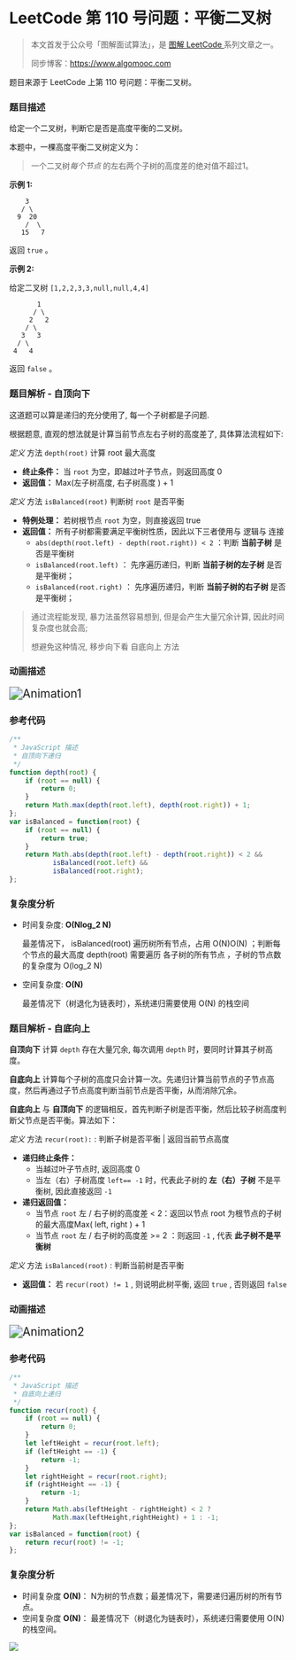 # LeetCode 第 110 号问题：平衡二叉树

> 本文首发于公众号「图解面试算法」，是 [图解 LeetCode ](<https://github.com/MisterBooo/LeetCodeAnimation>) 系列文章之一。
>
> 同步博客：https://www.algomooc.com

题目来源于 LeetCode 上第 110 号问题：平衡二叉树。

### 题目描述

给定一个二叉树，判断它是否是高度平衡的二叉树。

本题中，一棵高度平衡二叉树定义为：

> 一个二叉树*每个节点* 的左右两个子树的高度差的绝对值不超过1。

**示例 1:**

```
    3
   / \
  9  20
    /  \
   15   7
```

返回 `true` 。

**示例 2:**

给定二叉树 `[1,2,2,3,3,null,null,4,4]`

```
       1
      / \
     2   2
    / \
   3   3
  / \
 4   4
```

返回 `false` 。

### 题目解析 - 自顶向下

这道题可以算是递归的充分使用了, 每一个子树都是子问题. 

根据题意, 直观的想法就是计算当前节点左右子树的高度差了, 具体算法流程如下:

*定义* 方法 `depth(root)` 计算 root 最大高度

- **终止条件：** 当 `root` 为空，即越过叶子节点，则返回高度 0
- **返回值：** Max(左子树高度, 右子树高度 ) + 1

*定义* 方法 `isBalanced(root)` 判断树 `root` 是否平衡

- **特例处理：** 若树根节点 `root` 为空，则直接返回 true
- **返回值：** 所有子树都需要满足平衡树性质，因此以下三者使用与 逻辑与 连接
  - `abs(depth(root.left) - depth(root.right)) < 2` ：判断 **当前子树** 是否是平衡树
  - `isBalanced(root.left)` ： 先序遍历递归，判断 **当前子树的左子树** 是否是平衡树；
  - `isBalanced(root.right)` ： 先序遍历递归，判断 **当前子树的右子树** 是否是平衡树；

> 通过流程能发现, 暴力法虽然容易想到, 但是会产生大量冗余计算, 因此时间复杂度也就会高;
>
> 想避免这种情况, 移步向下看 自底向上 方法

### 动画描述

<img src="../Animation/Animation1.gif" alt="Animation1" style="zoom:150%;" />

### 参考代码

```javascript
/**
 * JavaScript 描述
 * 自顶向下递归
 */
function depth(root) {
    if (root == null) {
        return 0;
    }
    return Math.max(depth(root.left), depth(root.right)) + 1;
};
var isBalanced = function(root) {
    if (root == null) {
        return true;
    }
    return Math.abs(depth(root.left) - depth(root.right)) < 2 &&
           isBalanced(root.left) &&
           isBalanced(root.right);
};
```

### 复杂度分析

- 时间复杂度: **O(Nlog_2 N)**

  最差情况下， isBalanced(root) 遍历树所有节点，占用 O(N)O(N) ；判断每个节点的最大高度 depth(root) 需要遍历 各子树的所有节点 ，子树的节点数的复杂度为 O(log_2 N)

- 空间复杂度: **O(N)**

  最差情况下（树退化为链表时），系统递归需要使用 O(N) 的栈空间

### 题目解析 - 自底向上

**自顶向下** 计算 `depth` 存在大量冗余, 每次调用 `depth` 时，要同时计算其子树高度。

**自底向上** 计算每个子树的高度只会计算一次。先递归计算当前节点的子节点高度，然后再通过子节点高度判断当前节点是否平衡，从而消除冗余。

**自底向上** 与 **自顶向下** 的逻辑相反，首先判断子树是否平衡，然后比较子树高度判断父节点是否平衡。算法如下：

*定义* 方法 `recur(root):` : 判断子树是否平衡 | 返回当前节点高度

- **递归终止条件：**
  - 当越过叶子节点时, 返回高度 0
  - 当左（右）子树高度 `left== -1` 时，代表此子树的 **左（右）子树** 不是平衡树, 因此直接返回 `-1`
- **递归返回值：**
  - 当节点 `root` 左 / 右子树的高度差 < 2：返回以节点 root 为根节点的子树的最大高度Max( left, right ) + 1
  - 当节点 `root` 左 / 右子树的高度差 >= 2 ：则返回 `-1` , 代表 **此子树不是平衡树** 

*定义* 方法 `isBalanced(root)` : 判断当前树是否平衡

- **返回值：** 若 `recur(root) != 1` , 则说明此树平衡, 返回 `true` , 否则返回 `false`

### 动画描述

<img src="../Animation/Animation2.gif" alt="Animation2" style="zoom:150%;" />

### 参考代码

```javascript
/**
 * JavaScript 描述
 * 自底向上递归
 */
function recur(root) {
    if (root == null) {
        return 0;
    }
    let leftHeight = recur(root.left);
    if (leftHeight == -1) {
        return -1;
    }
    let rightHeight = recur(root.right);
    if (rightHeight == -1) {
        return -1;
    }
    return Math.abs(leftHeight - rightHeight) < 2 ? 
           Math.max(leftHeight,rightHeight) + 1 : -1;
};
var isBalanced = function(root) {
    return recur(root) != -1;
};
```

### 复杂度分析

- 时间复杂度 **O(N)**： N为树的节点数；最差情况下，需要递归遍历树的所有节点。
- 空间复杂度 **O(N)**： 最差情况下（树退化为链表时），系统递归需要使用 O(N) 的栈空间。




![](../../Pictures/qrcode.jpg)